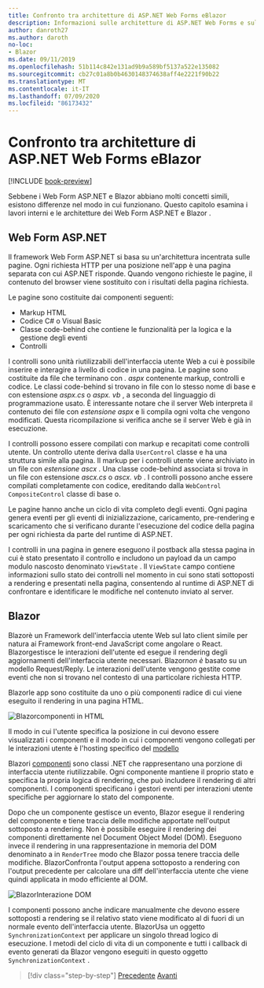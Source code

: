 ```yaml
---
title: Confronto tra architetture di ASP.NET Web Forms eBlazor
description: Informazioni sulle architetture di ASP.NET Web Forms e sul Blazor confronto.
author: danroth27
ms.author: daroth
no-loc:
- Blazor
ms.date: 09/11/2019
ms.openlocfilehash: 51b114c842e131ad9b9a589bf5137a522e135082
ms.sourcegitcommit: cb27c01a8b0b4630148374638aff4e2221f90b22
ms.translationtype: MT
ms.contentlocale: it-IT
ms.lasthandoff: 07/09/2020
ms.locfileid: "86173432"
---
```

# <a name="architecture-comparison-of-aspnet-web-forms-and-blazor"></a>Confronto tra architetture di ASP.NET Web Forms eBlazor

[!INCLUDE [book-preview](../../../includes/book-preview.md)]

Sebbene i Web Form ASP.NET e Blazor abbiano molti concetti simili, esistono differenze nel modo in cui funzionano. Questo capitolo esamina i lavori interni e le architetture dei Web Form ASP.NET e Blazor .

## <a name="aspnet-web-forms"></a>Web Form ASP.NET

Il framework Web Form ASP.NET si basa su un'architettura incentrata sulle pagine. Ogni richiesta HTTP per una posizione nell'app è una pagina separata con cui ASP.NET risponde. Quando vengono richieste le pagine, il contenuto del browser viene sostituito con i risultati della pagina richiesta.

Le pagine sono costituite dai componenti seguenti:

- Markup HTML
- Codice C# o Visual Basic
- Classe code-behind che contiene le funzionalità per la logica e la gestione degli eventi
- Controlli

I controlli sono unità riutilizzabili dell'interfaccia utente Web a cui è possibile inserire e interagire a livello di codice in una pagina. Le pagine sono costituite da file che terminano con *. aspx* contenente markup, controlli e codice. Le classi code-behind si trovano in file con lo stesso nome di base e con estensione *aspx.cs* o *aspx. vb* , a seconda del linguaggio di programmazione usato. È interessante notare che il server Web interpreta il contenuto dei file con *estensione aspx* e li compila ogni volta che vengono modificati. Questa ricompilazione si verifica anche se il server Web è già in esecuzione.

I controlli possono essere compilati con markup e recapitati come controlli utente. Un controllo utente deriva dalla `UserControl` classe e ha una struttura simile alla pagina. Il markup per i controlli utente viene archiviato in un file con *estensione ascx* . Una classe code-behind associata si trova in un file con estensione *ascx.cs* o *ascx. vb* . I controlli possono anche essere compilati completamente con codice, ereditando dalla `WebControl` `CompositeControl` classe di base o.

Le pagine hanno anche un ciclo di vita completo degli eventi. Ogni pagina genera eventi per gli eventi di inizializzazione, caricamento, pre-rendering e scaricamento che si verificano durante l'esecuzione del codice della pagina per ogni richiesta da parte del runtime di ASP.NET.

I controlli in una pagina in genere eseguono il postback alla stessa pagina in cui è stato presentato il controllo e includono un payload da un campo modulo nascosto denominato `ViewState` . Il `ViewState` campo contiene informazioni sullo stato dei controlli nel momento in cui sono stati sottoposti a rendering e presentati nella pagina, consentendo al runtime di ASP.NET di confrontare e identificare le modifiche nel contenuto inviato al server.

## Blazor

Blazorè un Framework dell'interfaccia utente Web sul lato client simile per natura ai Framework front-end JavaScript come angolare o React. Blazorgestisce le interazioni dell'utente ed esegue il rendering degli aggiornamenti dell'interfaccia utente necessari. Blazor*non è* basato su un modello Request/Reply. Le interazioni dell'utente vengono gestite come eventi che non si trovano nel contesto di una particolare richiesta HTTP.

Blazorle app sono costituite da uno o più componenti radice di cui viene eseguito il rendering in una pagina HTML.

![Blazorcomponenti in HTML](./media/architecture-comparison/blazor-components-in-html.png)

Il modo in cui l'utente specifica la posizione in cui devono essere visualizzati i componenti e il modo in cui i componenti vengono collegati per le interazioni utente è l'hosting specifico del [modello](hosting-models.md)

Blazori [componenti](components.md) sono classi .NET che rappresentano una porzione di interfaccia utente riutilizzabile. Ogni componente mantiene il proprio stato e specifica la propria logica di rendering, che può includere il rendering di altri componenti. I componenti specificano i gestori eventi per interazioni utente specifiche per aggiornare lo stato del componente.

Dopo che un componente gestisce un evento, Blazor esegue il rendering del componente e tiene traccia delle modifiche apportate nell'output sottoposto a rendering. Non è possibile eseguire il rendering dei componenti direttamente nel Document Object Model (DOM). Eseguono invece il rendering in una rappresentazione in memoria del DOM denominato a in `RenderTree` modo che Blazor possa tenere traccia delle modifiche. BlazorConfronta l'output appena sottoposto a rendering con l'output precedente per calcolare una diff dell'interfaccia utente che viene quindi applicata in modo efficiente al DOM.

![BlazorInterazione DOM](./media/architecture-comparison/blazor-dom-interaction.png)

I componenti possono anche indicare manualmente che devono essere sottoposti a rendering se il relativo stato viene modificato al di fuori di un normale evento dell'interfaccia utente. BlazorUsa un oggetto `SynchronizationContext` per applicare un singolo thread logico di esecuzione. I metodi del ciclo di vita di un componente e tutti i callback di evento generati da Blazor vengono eseguiti in questo oggetto `SynchronizationContext` .

>[!div class="step-by-step"]
>[Precedente](introduction.md) 
> [Avanti](hosting-models.md)
